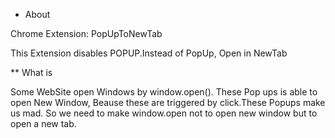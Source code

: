 * About 

Chrome Extension: PopUpToNewTab

This Extension disables POPUP.Instead of PopUp, Open in NewTab

** What is 

Some WebSite open Windows by window.open(). These Pop ups is able to open New Window, Beause these are triggered by click.These Popups make us mad.
So we need to make window.open not to open new window but to open a new tab.



